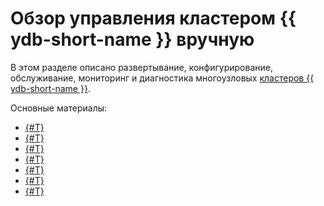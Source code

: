 # Обзор управления кластером {{ ydb-short-name }} вручную

В этом разделе описано развертывание, конфигурирование, обслуживание, мониторинг и диагностика многоузловых [кластеров {{ ydb-short-name }}](../../concepts/topology.md).

Основные материалы:

- [{#T}](initial-deployment.md)
- [{#T}](../../maintenance/manual/index.md)
- [{#T}](monitoring.md)
- [{#T}](logging.md)
- [{#T}](backup-and-recovery.md)
- [{#T}](../../reference/embedded-ui/index.md)
- [{#T}](system-views.md)
